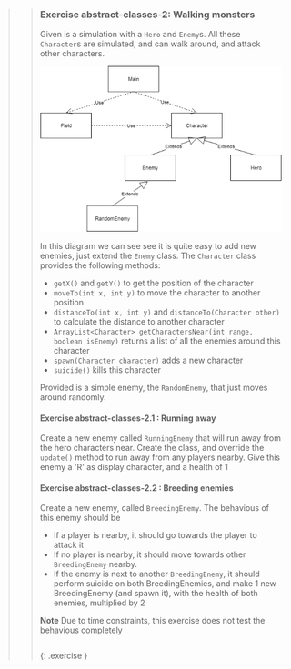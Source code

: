 >> ### Exercise abstract-classes-2: Walking monsters
>>
>> Given is a simulation with a `Hero` and `Enemy`s. All these `Character`s are simulated, and can walk around, and attack other characters. 
>> 
>> ![classdiagram](./images/ex5.png)
>>
>> In this diagram we can see see it is quite easy to add new enemies, just extend the `Enemy` class. The `Character` class provides the following methods:
>>
>> - `getX()` and `getY()` to get the position of the character
>> - `moveTo(int x, int y)` to move the character to another position
>> - `distanceTo(int x, int y)` and `distanceTo(Character other)` to calculate the distance to another character
>> - `ArrayList<Character> getCharactersNear(int range, boolean isEnemy)` returns a list of all the enemies around this character
>> - `spawn(Character character)` adds a new character
>> - `suicide()` kills this character
>>
>> Provided is a simple enemy, the `RandomEnemy`, that just moves around randomly.
>>
>> #### Exercise abstract-classes-2.1 : Running away
>>
>> Create a new enemy called `RunningEnemy` that will run away from the hero characters near. Create the class, and override the `update()` method to run away from any players nearby. Give this enemy a 'R' as display character, and a health of 1
>>
>> #### Exercise abstract-classes-2.2 : Breeding enemies
>>
>> Create a new enemy, called `BreedingEnemy`. The behavious of this enemy should be
>>
>> - If a player is nearby, it should go towards the player to attack it 
>> - If no player is nearby, it should move towards other `BreedingEnemy` nearby.
>> - If the enemy is next to another `BreedingEnemy`, it should perform suicide on both BreedingEnemies, and make 1 new BreedingEnemy (and spawn it), with the health of both enemies, multiplied by 2
>>
>> **Note** Due to time constraints, this exercise does not test the behavious completely
>> ```
>> ```
>>{: .exercise }
